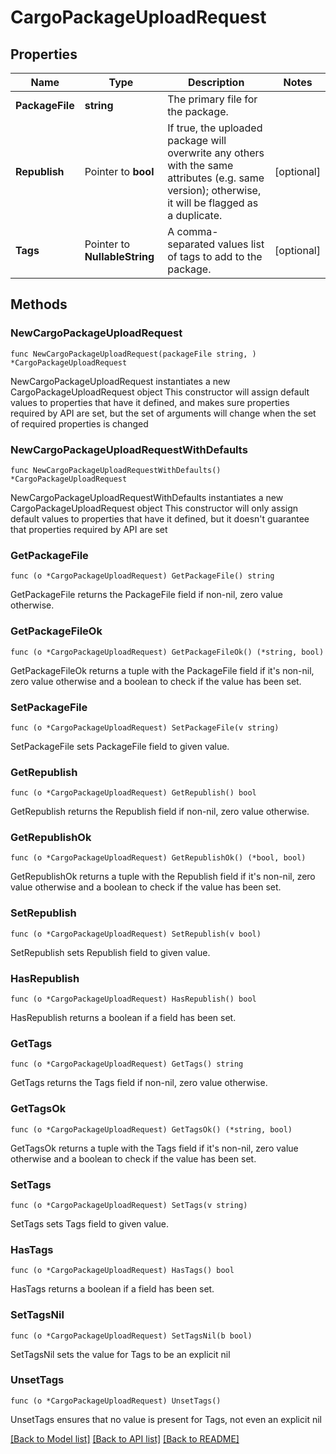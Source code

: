 # CargoPackageUploadRequest

## Properties

Name | Type | Description | Notes
------------ | ------------- | ------------- | -------------
**PackageFile** | **string** | The primary file for the package. | 
**Republish** | Pointer to **bool** | If true, the uploaded package will overwrite any others with the same attributes (e.g. same version); otherwise, it will be flagged as a duplicate. | [optional] 
**Tags** | Pointer to **NullableString** | A comma-separated values list of tags to add to the package. | [optional] 

## Methods

### NewCargoPackageUploadRequest

`func NewCargoPackageUploadRequest(packageFile string, ) *CargoPackageUploadRequest`

NewCargoPackageUploadRequest instantiates a new CargoPackageUploadRequest object
This constructor will assign default values to properties that have it defined,
and makes sure properties required by API are set, but the set of arguments
will change when the set of required properties is changed

### NewCargoPackageUploadRequestWithDefaults

`func NewCargoPackageUploadRequestWithDefaults() *CargoPackageUploadRequest`

NewCargoPackageUploadRequestWithDefaults instantiates a new CargoPackageUploadRequest object
This constructor will only assign default values to properties that have it defined,
but it doesn't guarantee that properties required by API are set

### GetPackageFile

`func (o *CargoPackageUploadRequest) GetPackageFile() string`

GetPackageFile returns the PackageFile field if non-nil, zero value otherwise.

### GetPackageFileOk

`func (o *CargoPackageUploadRequest) GetPackageFileOk() (*string, bool)`

GetPackageFileOk returns a tuple with the PackageFile field if it's non-nil, zero value otherwise
and a boolean to check if the value has been set.

### SetPackageFile

`func (o *CargoPackageUploadRequest) SetPackageFile(v string)`

SetPackageFile sets PackageFile field to given value.


### GetRepublish

`func (o *CargoPackageUploadRequest) GetRepublish() bool`

GetRepublish returns the Republish field if non-nil, zero value otherwise.

### GetRepublishOk

`func (o *CargoPackageUploadRequest) GetRepublishOk() (*bool, bool)`

GetRepublishOk returns a tuple with the Republish field if it's non-nil, zero value otherwise
and a boolean to check if the value has been set.

### SetRepublish

`func (o *CargoPackageUploadRequest) SetRepublish(v bool)`

SetRepublish sets Republish field to given value.

### HasRepublish

`func (o *CargoPackageUploadRequest) HasRepublish() bool`

HasRepublish returns a boolean if a field has been set.

### GetTags

`func (o *CargoPackageUploadRequest) GetTags() string`

GetTags returns the Tags field if non-nil, zero value otherwise.

### GetTagsOk

`func (o *CargoPackageUploadRequest) GetTagsOk() (*string, bool)`

GetTagsOk returns a tuple with the Tags field if it's non-nil, zero value otherwise
and a boolean to check if the value has been set.

### SetTags

`func (o *CargoPackageUploadRequest) SetTags(v string)`

SetTags sets Tags field to given value.

### HasTags

`func (o *CargoPackageUploadRequest) HasTags() bool`

HasTags returns a boolean if a field has been set.

### SetTagsNil

`func (o *CargoPackageUploadRequest) SetTagsNil(b bool)`

 SetTagsNil sets the value for Tags to be an explicit nil

### UnsetTags
`func (o *CargoPackageUploadRequest) UnsetTags()`

UnsetTags ensures that no value is present for Tags, not even an explicit nil

[[Back to Model list]](../README.md#documentation-for-models) [[Back to API list]](../README.md#documentation-for-api-endpoints) [[Back to README]](../README.md)


